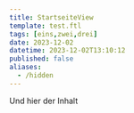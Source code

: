 ```yaml
---
title: StartseiteView
template: test.ftl
tags: [eins,zwei,drei]
date: 2023-12-02
datetime: 2023-12-02T13:10:12
published: false
aliases:
  - /hidden
---
```


Und hier der Inhalt